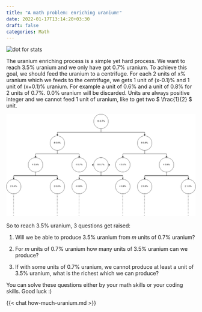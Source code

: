 ```yaml
---
title: "A math problem: enriching uranium!"
date: 2022-01-17T13:14:20+03:30
draft: false
categories: Math
---
```


![dot for stats](https://farooqkz.de1.hashbang.sh/count/tag.svg)

The uranium enriching process is a simple yet hard process. We want to reach 3.5% uranium and we only have got 0.7% uranium. To achieve this goal, we should feed the uranium to a centrifuge. For each 2 units of x% uranium which we feeds to the centrifuge, we gets 1 unit of (x-0.1)% and 1 unit of (x+0.1)% uranium. For example a unit of 0.6% and a unit of 0.8% for 2 units of 0.7%. 0.0% uranium will be discarded. Units are always positive integer and we cannot feed 1 unit of uranium, like to get two $ \frac{1}{2} $ unit.

![Enriching uranium](/uranium-enriching.png)

So to reach 3.5% uranium, 3 questions get raised:

1. Will we be able to produce 3.5% uranium from $m$ units of 0.7% uranium?

2. For $m$ units of 0.7% uranium how many units of 3.5% uranium can we produce?

3. If with some units of 0.7% uranium, we cannot produce at least a unit of 3.5% uranium, what is the richest which we can produce?

You can solve these questions either by your math skills or your coding skills. Good luck :)

{{< chat how-much-uranium.md  >}}
